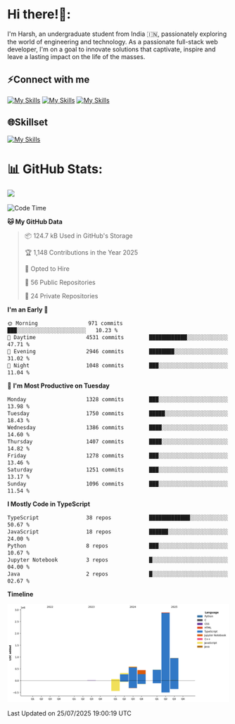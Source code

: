 
# Hi there!👋:
<p> I'm Harsh, an undergraduate student from India 🇮🇳, passionately exploring the world of engineering and technology. As a passionate full-stack web developer, I'm on a goal to innovate solutions that captivate, inspire and leave a lasting impact on the life of the masses. </p>

## ⚡Connect with me

[![My Skills](https://skillicons.dev/icons?i=gmail)](mailto:harshpandey.tech@gmail.com) [![My Skills](https://skillicons.dev/icons?i=linkedin)](https://linkedin.com/in/harsh3dev) [![My Skills](https://skillicons.dev/icons?i=twitter)](https://x.com/harshxai)

## 🌐Skillset
[![My Skills](https://skillicons.dev/icons?i=js,ts,react,nextjs,nodejs,tailwind,mongo,express,postgres,prisma,html,css,docker,aws,cpp,git,vscode,figma)](https://skillicons.dev)


# 📊 GitHub Stats:
![](https://komarev.com/ghpvc/?username=harsh3dev)

<!--START_SECTION:waka-->
![Code Time](http://img.shields.io/badge/Code%20Time-365%20hrs%2022%20mins-blue)

**🐱 My GitHub Data** 

> 📦 124.7 kB Used in GitHub's Storage 
 > 
> 🏆 1,148 Contributions in the Year 2025
 > 
> 💼 Opted to Hire
 > 
> 📜 56 Public Repositories 
 > 
> 🔑 24 Private Repositories 
 > 
**I'm an Early 🐤** 

```text
🌞 Morning                971 commits         ███░░░░░░░░░░░░░░░░░░░░░░   10.23 % 
🌆 Daytime                4531 commits        ████████████░░░░░░░░░░░░░   47.71 % 
🌃 Evening                2946 commits        ████████░░░░░░░░░░░░░░░░░   31.02 % 
🌙 Night                  1048 commits        ███░░░░░░░░░░░░░░░░░░░░░░   11.04 % 
```
📅 **I'm Most Productive on Tuesday** 

```text
Monday                   1328 commits        ███░░░░░░░░░░░░░░░░░░░░░░   13.98 % 
Tuesday                  1750 commits        █████░░░░░░░░░░░░░░░░░░░░   18.43 % 
Wednesday                1386 commits        ████░░░░░░░░░░░░░░░░░░░░░   14.60 % 
Thursday                 1407 commits        ████░░░░░░░░░░░░░░░░░░░░░   14.82 % 
Friday                   1278 commits        ███░░░░░░░░░░░░░░░░░░░░░░   13.46 % 
Saturday                 1251 commits        ███░░░░░░░░░░░░░░░░░░░░░░   13.17 % 
Sunday                   1096 commits        ███░░░░░░░░░░░░░░░░░░░░░░   11.54 % 
```


**I Mostly Code in TypeScript** 

```text
TypeScript               38 repos            █████████████░░░░░░░░░░░░   50.67 % 
JavaScript               18 repos            ██████░░░░░░░░░░░░░░░░░░░   24.00 % 
Python                   8 repos             ███░░░░░░░░░░░░░░░░░░░░░░   10.67 % 
Jupyter Notebook         3 repos             █░░░░░░░░░░░░░░░░░░░░░░░░   04.00 % 
Java                     2 repos             █░░░░░░░░░░░░░░░░░░░░░░░░   02.67 % 
```



**Timeline**

![Lines of Code chart](https://raw.githubusercontent.com/harsh3dev/harsh3dev/main/assets/bar_graph.png)


 Last Updated on 25/07/2025 19:00:19 UTC
<!--END_SECTION:waka-->

